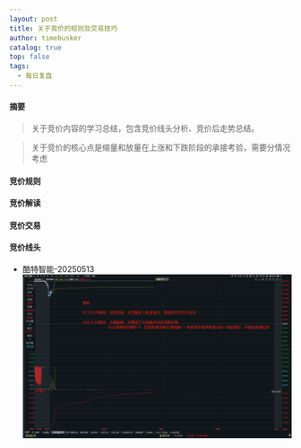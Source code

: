 ```yaml
---
layout: post
title: 关于竞价的规则及交易技巧
author: timebusker
catalog: true
top: false
tags:
  - 每日复盘
---
```

#### 摘要

>关于竞价内容的学习总结，包含竞价线头分析、竞价后走势总结。

>关于竞价的核心点是缩量和放量在上涨和下跌阶段的承接考验，需要分情况考虑


#### 竞价规则


#### 竞价解读


#### 竞价交易


#### 竞价线头
+ 酷特智能-20250513
![](img/Z笔记附件/2025-05-13-关于竞价的规则及交易技巧_image_1.png)





